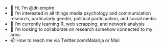 - 👋 Hi, I’m @dr-empire
- 👀 I’m interested in all things media psychology and communication research, particularly gender, political participation, and social media.
- 🌱 I’m currently learning R, web scrapping, and network analysis
- 💞️ I’m looking to collaborate on research somehow connected to my area.
- 📫 How to reach me via Twitter.com/Malarija or Mail

<!---
dr-empire/dr-empire is a ✨ special ✨ repository because its `README.md` (this file) appears on your GitHub profile.
You can click the Preview link to take a look at your changes.
--->
